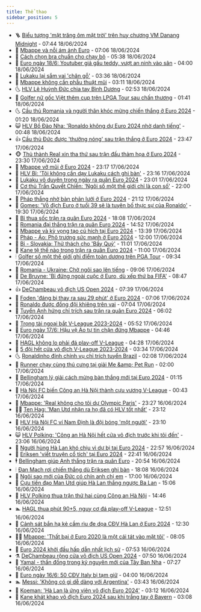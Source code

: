 ```yaml
---
title: Thể thao
sidebar_position: 5
---
```


<!-- vnexpress-the-thao:START -->
- 🪜 [Biểu tượng &#39;mặt trăng ôm mặt trời&#39; trên huy chương VM Danang Midnight](https://vnexpress.net/bieu-tuong-mat-trang-om-mat-troi-tren-huy-chuong-vm-danang-midnight-4759327.html) - 07:44 18/06/2024
- 🦩 [Mbappe và nỗi ám ảnh Euro](https://vnexpress.net/mbappe-va-noi-am-anh-euro-4759531.html) - 07:06 18/06/2024
- 🧰 [Cách chọn bra chuẩn cho chạy bộ](https://vnexpress.net/cach-chon-bra-chuan-cho-chay-bo-4759648.html) - 05:38 18/06/2024
- 🤗 [Euro ngày 18/6: Youtuber giả gấu teddy, vượt an ninh vào sân](https://vnexpress.net/euro-ngay-18-6-4759606.html) - 04:00 18/06/2024
- 🥳 [Lukaku lại sắm vai &#39;chân gỗ&#39;](https://vnexpress.net/lukaku-lai-sam-vai-chan-go-4759502.html) - 03:36 18/06/2024
- 🦣 [Mbappe không cần phẫu thuật mũi](https://vnexpress.net/mbappe-khong-can-phau-thuat-mui-4759577.html) - 03:11 18/06/2024
- 🌜 [HLV Lê Huỳnh Đức chia tay Bình Dương](https://vnexpress.net/hlv-le-huynh-duc-chia-tay-binh-duong-4759584.html) - 02:53 18/06/2024
- 🫶 [Golfer nữ gốc Việt thêm cup trên LPGA Tour sau chấn thương](https://vnexpress.net/golfer-nu-goc-viet-them-cup-tren-lpga-tour-sau-chan-thuong-4759536.html) - 01:41 18/06/2024
- 🌜 [Cầu thủ Romania và người thân khóc mừng chiến thắng ở Euro 2024](https://vnexpress.net/cau-thu-romania-va-nguoi-than-khoc-mung-chien-thang-o-euro-2024-4759461.html) - 01:20 18/06/2024
- 😺 [HLV Bồ Đào Nha: &#39;Ronaldo không dự Euro 2024 nhờ danh tiếng&#39;](https://vnexpress.net/hlv-bo-dao-nha-ronaldo-khong-du-euro-2024-nho-danh-tieng-4759500.html) - 00:48 18/06/2024
- 👍 [Cầu thủ Đức được &#39;thưởng nóng&#39; sau trận thắng ở Euro 2024](https://vnexpress.net/cau-thu-duc-duoc-thuong-nong-sau-tran-thang-o-euro-2024-4759479.html) - 23:47 17/06/2024
- 🐵 [Thủ thành Real xin tha thứ sau trận đấu thảm họa ở Euro 2024](https://vnexpress.net/thu-thanh-real-xin-tha-thu-sau-tran-dau-tham-hoa-o-euro-2024-4759476.html) - 23:30 17/06/2024
- 💫 [Mbappe vỡ mũi ở Euro 2024](https://vnexpress.net/mbappe-vo-mui-o-euro-2024-4759472.html) - 23:17 17/06/2024
- 🦆 [HLV Bỉ: &#39;Tôi không cần dạy Lukaku cách ghi bàn&#39;](https://vnexpress.net/hlv-bi-toi-khong-can-day-lukaku-cach-ghi-ban-4759473.html) - 23:16 17/06/2024
- 🙉 [Lukaku vô duyên trong ngày ra quân Euro 2024](https://vnexpress.net/lukaku-vo-duyen-trong-ngay-ra-quan-euro-2024-4759471.html) - 23:01 17/06/2024
- 📝 [Cơ thủ Trần Quyết Chiến: &#39;Ngôi số một thế giới chỉ là con số&#39;](https://vnexpress.net/co-thu-tran-quyet-chien-ngoi-so-mot-the-gioi-chi-la-con-so-4759433.html) - 22:00 17/06/2024
- 💯 [Pháp thắng nhờ bàn phản lưới ở Euro 2024](https://vnexpress.net/phap-thang-nho-ban-phan-luoi-o-euro-2024-4759466.html) - 21:12 17/06/2024
- 🌈 [Gomes: &#39;Vô địch Euro ở tuổi 39 sẽ là tuyên bố thực sự của Ronaldo&#39;](https://vnexpress.net/gomes-vo-dich-euro-o-tuoi-39-se-la-tuyen-bo-thuc-su-cua-ronaldo-4759420.html) - 19:30 17/06/2024
- 🦩 [Bỉ thua sốc trận ra quân Euro 2024](https://vnexpress.net/bi-thua-soc-tran-ra-quan-euro-2024-4759462.html) - 18:08 17/06/2024
- 🐲 [Romania đại thắng trận ra quân Euro 2024](https://vnexpress.net/romania-dai-thang-tran-ra-quan-euro-2024-4759438.html) - 14:52 17/06/2024
- 🌁 [Mbappe và kỳ vọng tạo cú hích tại Euro 2024](https://vnexpress.net/mbappe-va-ky-vong-tao-cu-hich-tai-euro-2024-4759424.html) - 13:39 17/06/2024
- 💯 [Pháp - Áo: Phô trương sức mạnh ở Euro 2024](https://vnexpress.net/phap-ao-pho-truong-suc-manh-o-euro-2024-4758814.html) - 12:00 17/06/2024
- 🌝 [Bỉ - Slovakia: Thử thách cho &#39;Bầy Quỷ&#39;](https://vnexpress.net/bi-slovakia-thu-thach-cho-bay-quy-4759371.html) - 11:01 17/06/2024
- 🤖 [Kane tệ thế nào trong trận ra quân Euro 2024](https://vnexpress.net/kane-te-the-nao-trong-tran-ra-quan-euro-2024-4759373.html) - 11:00 17/06/2024
- 🕯 [Golfer số một thế giới ghi điểm toàn dương trên PGA Tour](https://vnexpress.net/golfer-so-mot-the-gioi-ghi-diem-toan-duong-tren-pga-tour-4759365.html) - 09:34 17/06/2024
- 🧰 [Romania - Ukraine: Chờ ngôi sao lên tiếng](https://vnexpress.net/romania-ukraine-cho-ngoi-sao-len-tieng-4759331.html) - 09:06 17/06/2024
- 🥳 [De Bruyne: &#39;Bỉ đứng ngoài cuộc ở Euro, dù xếp thứ ba FIFA&#39;](https://vnexpress.net/de-bruyne-bi-dung-ngoai-cuoc-o-euro-du-xep-thu-ba-fifa-4759287.html) - 08:47 17/06/2024
- 👍 [DeChambeau vô địch US Open 2024](https://vnexpress.net/dechambeau-vo-dich-us-open-2024-4759285.html) - 07:39 17/06/2024
- 💪 [Foden &#39;đáng bị thay ra sau 29 phút&#39; ở Euro 2024](https://vnexpress.net/foden-dang-bi-thay-ra-sau-29-phut-o-euro-2024-4759235.html) - 07:06 17/06/2024
- 👹 [Ronaldo được đồng đội khiêng trên vai](https://vnexpress.net/ronaldo-duoc-dong-doi-khieng-tren-vai-4759230.html) - 07:04 17/06/2024
- 🧰 [Tuyển Anh hứng chỉ trích sau trận ra quân Euro 2024](https://vnexpress.net/tuyen-anh-hung-chi-trich-sau-tran-ra-quan-euro-2024-4759233.html) - 06:02 17/06/2024
- 🚀 [Trọng tài ngoại bắt V-League 2023-2024](https://vnexpress.net/trong-tai-ngoai-bat-v-league-2023-2024-4759231.html) - 05:52 17/06/2024
- 🎃 [Euro ngày 17/6: Hậu vệ Áo tự tin chặn đứng Mbappe](https://vnexpress.net/euro-ngay-17-6-4759199.html) - 04:46 17/06/2024
- 🧰 [HAGL không lo phải đá play-off V-League](https://vnexpress.net/hagl-khong-lo-phai-da-play-off-v-league-4759200.html) - 04:28 17/06/2024
- 👀 [5 đội hết cửa vô địch V-League 2023-2024](https://vnexpress.net/5-doi-het-cua-vo-dich-v-league-2023-2024-4759038.html) - 03:34 17/06/2024
- 🌜 [Ronaldinho đính chính vụ chỉ trích tuyển Brazil](https://vnexpress.net/ronaldinho-dinh-chinh-vu-chi-trich-tuyen-brazil-4759084.html) - 02:08 17/06/2024
- 🫶 [Runner chạy cùng thú cưng tại giải Me &amp;amp; Pet Run](https://vnexpress.net/runner-chay-cung-thu-cung-tai-giai-me-pet-run-4758188.html) - 02:00 17/06/2024
- 🦄 [Bellingham lý giải cách mừng bàn thắng mới tại Euro 2024](https://vnexpress.net/bellingham-ly-giai-cach-mung-ban-thang-moi-tai-euro-2024-4759059.html) - 01:15 17/06/2024
- 🥳 [Hà Nội FC biến Công an Hà Nội thành cựu vương V-League](https://vnexpress.net/ha-noi-fc-bien-cong-an-ha-noi-thanh-cuu-vuong-v-league-4759025.html) - 00:43 17/06/2024
- 🐲 [Mbappe: &#39;Real không cho tôi dự Olympic Paris&#39;](https://vnexpress.net/mbappe-real-khong-cho-toi-du-olympic-paris-4759022.html) - 23:27 16/06/2024
- 🧑‍🏫 [Ten Hag: &#39;Man Utd nhận ra họ đã có HLV tốt nhất&#39;](https://vnexpress.net/ten-hag-man-utd-nhan-ra-ho-da-co-hlv-tot-nhat-4759021.html) - 23:12 16/06/2024
- 🤔 [HLV Hà Nội FC ví Nam Định là đội bóng &#39;một người&#39;](https://vnexpress.net/hlv-ha-noi-fc-vi-nam-dinh-la-doi-bong-mot-nguoi-4759014.html) - 23:10 16/06/2024
- 😺 [HLV Polking: &#39;Công an Hà Nội hết cửa vô địch trước khi tôi đến&#39;](https://vnexpress.net/hlv-polking-cong-an-ha-noi-het-cua-vo-dich-truoc-khi-toi-den-4759015.html) - 23:06 16/06/2024
- 💪 [Người hùng Hà Lan khó chịu vì dự bị tại Euro 2024](https://vnexpress.net/nguoi-hung-ha-lan-kho-chiu-vi-du-bi-tai-euro-2024-4759017.html) - 22:57 16/06/2024
- 💼 [Eriksen &#39;viết truyện cổ tích&#39; tại Euro 2024](https://vnexpress.net/eriksen-viet-truyen-co-tich-tai-euro-2024-4759010.html) - 22:41 16/06/2024
- 🕴 [Bellingham giúp Anh thắng trận ra quân Euro](https://vnexpress.net/bellingham-giup-anh-thang-tran-ra-quan-euro-4759013.html) - 20:54 16/06/2024
- 🕯 [Đan Mạch rơi chiến thắng dù Eriksen ghi bàn](https://vnexpress.net/dan-mach-roi-chien-thang-du-eriksen-ghi-ban-4759008.html) - 18:08 16/06/2024
- 📝 [Ngôi sao mới của Đức có chín anh chị em](https://vnexpress.net/ngoi-sao-moi-cua-duc-co-chin-anh-chi-em-4758917.html) - 17:00 16/06/2024
- 🧐 [Cựu tiền đạo Man Utd giúp Hà Lan thắng ngược Ba Lan](https://vnexpress.net/cuu-tien-dao-man-utd-giup-ha-lan-thang-nguoc-ba-lan-4758994.html) - 15:06 16/06/2024
- 🙉 [HLV Polking thua trận thứ hai cùng Công an Hà Nội](https://vnexpress.net/hlv-polking-thua-tran-thu-hai-cung-cong-an-ha-noi-4758988.html) - 14:46 16/06/2024
- 🏊 [HAGL thua phút 90+5, nguy cơ đá play-off V-League](https://vnexpress.net/hagl-thua-phut-90-5-nguy-co-da-play-off-v-league-4758968.html) - 12:51 16/06/2024
- 🌊 [Cảnh sát bắn hạ kẻ cầm rìu đe dọa CĐV Hà Lan ở Euro 2024](https://vnexpress.net/canh-sat-ban-ha-ke-cam-riu-de-doa-cdv-ha-lan-o-euro-2024-4758957.html) - 12:30 16/06/2024
- 👨‍🏫 [Mbappe: &#39;Thất bại ở Euro 2020 là một cái tát vào mặt tôi&#39;](https://vnexpress.net/mbappe-that-bai-o-euro-2020-la-mot-cai-tat-vao-mat-toi-4758878.html) - 08:05 16/06/2024
- 🥷 [Euro 2024 khởi đầu hấp dẫn nhất lịch sử](https://vnexpress.net/euro-2024-khoi-dau-hap-dan-nhat-lich-su-4758916.html) - 07:53 16/06/2024
- ⚗️ [DeChambeau rộng cửa vô địch US Open 2024](https://vnexpress.net/dechambeau-rong-cua-vo-dich-us-open-2024-4758920.html) - 07:50 16/06/2024
- 🌮 [Yamal - thần đồng trong kỷ nguyên mới của Tây Ban Nha](https://vnexpress.net/yamal-than-dong-trong-ky-nguyen-moi-cua-tay-ban-nha-4758910.html) - 07:27 16/06/2024
- 🤩 [Euro ngày 16/6: 50 CĐV Italy bị tạm giữ](https://vnexpress.net/euro-ngay-16-6-4758828.html) - 04:00 16/06/2024
- 🏊 [Messi: &#39;Không có gì dễ dàng với Argentina&#39;](https://vnexpress.net/messi-khong-co-gi-de-dang-voi-argentina-4758854.html) - 03:43 16/06/2024
- 🐎 [Koeman: &#39;Hà Lan là ứng viên vô địch Euro 2024&#39;](https://vnexpress.net/koeman-ha-lan-la-ung-vien-vo-dich-euro-2024-4757063.html) - 03:12 16/06/2024
- 💫 [Kane khát khao vô địch Euro 2024 sau khi trắng tay ở Bayern](https://vnexpress.net/kane-khat-khao-vo-dich-euro-2024-sau-khi-trang-tay-o-bayern-4758839.html) - 03:08 16/06/2024<!-- vnexpress-the-thao:END -->

